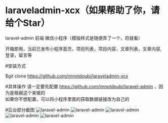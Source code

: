# laraveladmin-xcx（如果帮助了你，请给个Star）
laravel-admin 前端 微信小程序（模版样式是随便弄了一个，将就看）

开箱即用，当前已发布小程序首页，项目列表，项目内容，文章列表，文章内容,登录，留言等<br>


#安装方式

$git clone https://github.com/imnotdoubi/laraveladmin-xcx

#具体操作
请一定要先配置 https://github.com/imnotdoubi/laravel-admin ，因为是根据这个来做的<br>
如果你不想配置，可以将小程序里面的获取数据链接改为自己的<br>


#后台部分截图
![laravel-admin](https://github.com/imnotdoubi/laraveladmin-xcx/blob/master/vimg/1.jpg)
![laravel-admin](https://github.com/imnotdoubi/laraveladmin-xcx/blob/master/vimg/2.jpg)
![laravel-admin](https://github.com/imnotdoubi/laraveladmin-xcx/blob/master/vimg/3.jpg)
![laravel-admin](https://github.com/imnotdoubi/laraveladmin-xcx/blob/master/vimg/4.jpg)
![laravel-admin](https://github.com/imnotdoubi/laraveladmin-xcx/blob/master/vimg/5.jpg)
